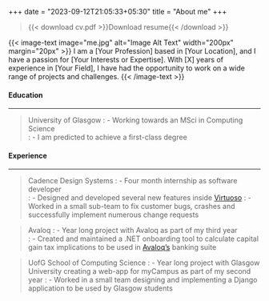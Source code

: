 +++
date = "2023-09-12T21:05:33+05:30"
title = "About me"
+++

>{{< download cv.pdf >}}Download resume{{< /download >}}

{{< image-text image="me.jpg" alt="Image Alt Text" width="200px" margin="20px" >}}
I am a [Your Profession] based in [Your Location], and I have a passion for [Your Interests or Expertise]. With [X] years of experience in [Your Field], I have had the opportunity to work on a wide range of projects and challenges.
{{< /image-text >}}

#### Education
---
> University of Glasgow
> : - Working towards an MSci in Computing Science  
> : - I am predicted to achieve a first-class degree

#### Experience
---
> Cadence Design Systems 
> : - Four month internship as software developer  
> : - Designed and developed several new features inside [Virtuoso](https://www.cadence.com/en_US/home/tools/custom-ic-analog-rf-design/virtuoso-studio.html)
> : -  Worked in a small sub-team to fix customer bugs, crashes and successfully implement numerous change requests  

> Avaloq 
> : - Year long project with Avaloq as part of my third year  
> : - Created and maintained a .NET onboarding tool to calculate capital gain tax implications to be used in [Avaloq’s](https://www.googleadservices.com/pagead/aclk?sa=L&ai=DChcSEwik5u-LrbuBAxXE7e0KHYY8COQYABAAGgJkZw&ae=2&gclid=Cj0KCQjw06-oBhC6ARIsAGuzdw13xpz3DRjNDGskDvK9D0x8qwT_DCjNnziYwV32mHw7RZXFq7RN9CoaAuLDEALw_wcB&ohost=www.google.com&cid=CAESbeD2hz_8iipH6fhjsIil3_aIunLj-vCTotuhzWBO827PWqbVrhh8_6Qz_ny4mUyrC1vHuTCVnaSRXKMFlx06529O5NeKS3tFuTWRtWHFxgagJUFSIMPQYhbGav5UNlszARp5ZoXgWr54l_34-0Q&sig=AOD64_3VuFaBckDSzRN9WYq1k9gWXeOvSg&q&adurl&ved=2ahUKEwj7seiLrbuBAxWiXUEAHVs_CDwQ0Qx6BAgOEAE&nis=8&dct=1) banking suite

> UofG School of Computing Science
> : - Year long project with Glasgow University creating a web-app for myCampus as part of my second year
> : - Worked in a small team designing and implementing a Django application to be used by Glasgow students